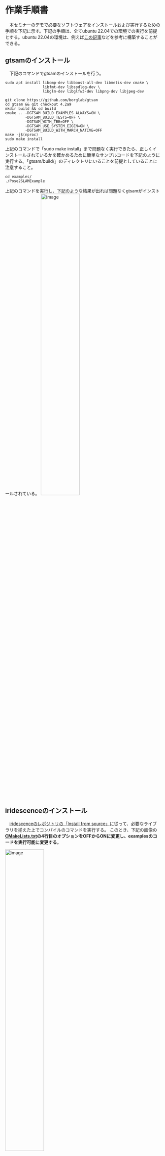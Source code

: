 # 作業手順書

　本セミナーのデモで必要なソフトウェアをインストールおよび実行するための手順を下記に示す。下記の手順は、全てubuntu 22.04での環境での実行を前提とする。ubuntu 22.04の環境は、例えば[この記事](https://zenn.dev/njtomohiro/articles/02ae5186aeab07)などを参考に構築することができる。

## gtsamのインストール
　下記のコマンドでgtsamのインストールを行う。
```commandline
sudo apt install libomp-dev libboost-all-dev libmetis-dev cmake \
                 libfmt-dev libspdlog-dev \
                 libglm-dev libglfw3-dev libpng-dev libjpeg-dev 

git clone https://github.com/borglab/gtsam
cd gtsam && git checkout 4.2a9
mkdir build && cd build
cmake .. -DGTSAM_BUILD_EXAMPLES_ALWAYS=ON \
         -DGTSAM_BUILD_TESTS=OFF \
         -DGTSAM_WITH_TBB=OFF \
         -DGTSAM_USE_SYSTEM_EIGEN=ON \
         -DGTSAM_BUILD_WITH_MARCH_NATIVE=OFF
make -j$(nproc)
sudo make install
```

上記のコマンドで「sudo make install」まで問題なく実行できたら、正しくインストールされているかを確かめるために簡単なサンプルコードを下記のように実行する。「gtsam/build/」のディレクトリにいることを前提としていることに注意すること。
```commandline
cd examples/
./Pose2SLAMExample
```
上記のコマンドを実行し、下記のような結果が出れば問題なくgtsamがインストールされている。
<img src="https://github.com/user-attachments/assets/d5c17800-9132-4bad-a35c-9abcb05d59d3" alt="image" width="50%">


## iridescenceのインストール
　[iridescenceのレポジトリの「Install from source」](https://github.com/koide3/iridescence/tree/master#install-from-source)に従って、必要なライブラリを揃えた上でコンパイルのコマンドを実行する。
このとき、下記の画像の **[CMakeLists.txt](https://github.com/koide3/iridescence/blob/master/CMakeLists.txt)の4行目のオプションをOFFからONに変更し、examplesのコードを実行可能に変更する**。

<img src="https://github.com/user-attachments/assets/718c7c93-21d1-4c27-9578-4024f255d6c7" alt="image" width="50%">

　「sudo make install」まで問題なく実行できたら、正しくインストールされているかを確かめるために簡単なサンプルコードを下記のように実行する。「iridescence/build/」のディレクトリにいることを前提としていることに注意すること。
```commandline
./02_light_viewer_primitives
```

上記のコマンドを実行し、下記のような結果が出れば問題なくiridescenceがインストールされている。
<img src="https://github.com/user-attachments/assets/95c6d795-3a91-4083-b462-d65d0a5afd87" alt="image" width="50%">


## 本セミナーのサンプルプログラムをインストールする手順

* 下記のコマンドに基づき、サンプルプログラムをコンパイルする。
* 全てのサンプルプログラムは、下記のコマンドで作成されたbuildディレクトリ以下にいることを前提とすることに注意すること。
```commandline
git clone https://github.com/TakuOkawara/pose_adjustment_demo.git
cd pose_adjustment_demo
mkdir build
cd build
cmake ..
make
```

一部の環境での実行時エラー（error while loading shared libraries: libmetis-gtsam.so: cannot open shared object file: No such file or directory）を防ぐために、下記のコマンドを先んじて実行しておく。
```commandline
echo "export LD_LIBRARY_PATH=/usr/local/lib:$LD_LIBRARY_PATH" >> ~/.bashrc
source ~/.bashrc
```


### [デモプログラム #1](https://github.com/TakuOkawara/pose_adjustment_demo/blob/main/src/small_pose_adjustment_2d.cpp)
* gtsamのサンプルプログラムを基にした小規模なポーズ調整のプログラム。
* 下記のコマンドで実行できる。
```commandline
./small_pose_adjustment_2d 
```
実行に成功すると、下記のような出力結果になる。

<img src="https://github.com/user-attachments/assets/3e79f09a-f509-4019-aa39-a7ccbc753159" alt="image" width="50%">


### [デモプログラム #2](https://github.com/TakuOkawara/pose_adjustment_demo/blob/main/src/small_pose_adjustment_2d.cpp)
* マンハッタンデータセットを用いた2Dのポーズグラフのポーズグラフ最適化のプログラム。
* 下記のコマンドで実行できる。
```commandline
./pose_adjustment_2d
```
実行に成功すると、下記のような出力結果になる。

<img src="https://github.com/user-attachments/assets/5f00d5a4-8cf8-416c-a4e8-d33297bf2618" alt="image" width="50%">

## [デモプログラム #3](https://github.com/TakuOkawara/pose_adjustment_demo/blob/main/src/pose_adjustment_3d.cpp)
* スフィアデータセットを用いた3Dのポーズグラフのポーズグラフ最適化のプログラム。
* 下記のコマンドで実行できる。
```commandline
./pose_adjustment_3d
```
実行に成功すると、下記のような出力結果になる。

<img src="https://github.com/user-attachments/assets/f6f026a1-1e21-41a3-9b6d-ff6acc705448" alt="image" width="50%">


## [デモプログラム #4](https://github.com/TakuOkawara/pose_adjustment_demo/blob/main/src/pose_adjustment_3d_with_customfactor.cpp)
* gtsam::BetweenFactor< gtsam::Pose3 >と[等価なファクタ](https://github.com/TakuOkawara/pose_adjustment_demo/blob/main/src/customfactor.cpp)を自作するサンプルプログラム。
* デモプログラム #3と同様に、スフィアデータセットを用いて3Dのポーズグラフのポーズグラフ最適化のプログラムを実装している。
* 下記のコマンドで実行できる。
```commandline
./pose_adjustment_3d_with_customfactor
```
実行に成功すると、デモプログラム #3と同じとなる下記のような出力結果になる。

<img src="https://github.com/user-attachments/assets/f6f026a1-1e21-41a3-9b6d-ff6acc705448" alt="image" width="50%">
